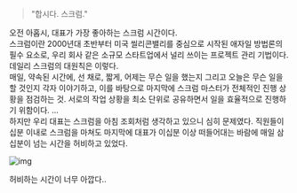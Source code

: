 > "합시다. 스크럼."

오전 아홉시, 대표가 가장 좋아하는 스크럼 시간이다.  
스크럼이란 2000년대 초반부터 미국 씰리콘밸리를 중심으로 시작된 애자일 방법론의 필수 요소로, 우리 회사 같은 소규모 스타트업에서 널리 쓰이는 프로젝트 관리 기법이다.  
데일리 스크럼의 대원칙은 이렇다.  
매일, 약속된 시간에, 선 채로, 짧게, 어제는 무슨 일을 했는지 그리고 오늘은 무슨 일을 할 것인지 각자 이야기하고, 이를 바탕으로 마지막에 스크럼 마스터가 전체적인 진행 상황을 점검하는 것.
서로의 작업 상황을 최소 단위로 공유하면서 일을 효율적으로 진행하기 위함이다. …  
하지만 우리 대표는 스크럼을 아침 조회처럼 생각하고 있으니 심히 문제였다.
직원들이 십분 이내로 스크럼을 마쳐도 마지막에 대표가 이십분 이상 떠들어대는 바람에 매일 삼십분이 넘는 시간을 허비하고 있었다.

![img](https://mblogthumb-phinf.pstatic.net/20160315_85/ggaymon_1458033869468KQLff_JPEG/1390452998355.jpg?type=w800)  

허비하는 시간이 너무 아깝다..
